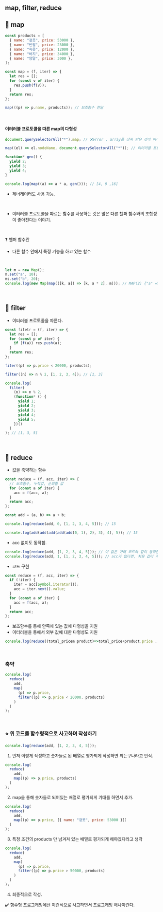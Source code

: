 ## map, filter, reduce

## 📌 map

```javascript
const products = [
  { name: "겉옷", price: 53000 },
  { name: "반팔", price: 23000 },
  { name: "속옷", price: 12000 },
  { name: "바지", price: 34000 },
  { name: "양말", price: 3000 },
];
```

```javascript
const map = (f, iter) => {
  let res = [];
  for (const v of iter) {
    res.push(f(v));
  }
  return res;
};

map(((p) => p.name, products)); // 보조함수 전달
```

<br>

#### 이터러블 프로토콜을 따른 map의 다형성

```javascript
document.querySelectorAll("*").map; // ❌error , array를 상속 받은 것이 아니기 때문. map함수가 없다.

map((el) => el.nodeName, document.querySelectorAll("*")); // 이터러블 프로토콜을 따르기 때문에 실행 가능
```

```javascript
function* gen() {
  yield 2;
  yield 3;
  yield 4;
}

console.log(map((a) => a * a, gen())); // [4, 9 ,16]
```

- 제너레이터도 사용 가능.

<br>

- 이터러블 프로토콜을 따르는 함수를 사용하는 것은 많은 다른 헬퍼 함수와의 조합성이 좋아진다는 이야기.

<br>

❓ 헬퍼 함수란

- 다른 함수 안에서 특정 기능을 하고 있는 함수

<br>

```javascript
let m = new Map();
m.set("a", 10);
ms.set("b", 20);
console.log(new Map(map(([k, a]) => [k, a * 2], m))); // MAP(2) {"a" => 20, "b" =>  40}
```

<br>

## 📌 filter

- 이터러블 프로토콜을 따른다.

```javascript
const filetr = (f, iter) => {
  let res = [];
  for (const p of iter) {
    if (f(a)) res.push(a);
  }
  return res;
};

fiter((p) => p.price < 20000, products);
```

```javascript
filter((n) => n % 2, [1, 2, 3, 4]); // [1, 3]
```

```javascript
console.log(
  filter(
    (n) => n % 2,
    (function* () {
      yield 1;
      yield 2;
      yield 3;
      yield 4;
      yield 5;
    })()
  )
); // [1, 3, 5]
```

<br>

## 📌 reduce

- 값을 축약하는 함수

```javascript
const reduce = (f, acc, iter) => {
  // 보조함수, 누적값, 순회할 값
  for (const a of iter) {
    acc = f(acc, a);
  }
  return acc;
};

const add = (a, b) => a + b;

console.log(reduce(add, 0, [1, 2, 3, 4, 5])); // 15

console.log(add(add(add(add(add(0, 1), 2), 3), 4), 5)); // 15
```

- acc 없이도 동작함.

```javascript
console.log(reduce(add, [1, 2, 3, 4, 5])); // 이 값은 아래 코드와 같이 동작한다.
console.log(reduce(add, 1, [1, 2, 3, 4, 5])); // acc가 없다면, 처음 값이 자동으로 전달
```

- 코드 구현

```javascript
const reduce = (f, acc, iter) => {
  if (!iter) {
    iter = acc[Symbol.iterator]();
    acc = iter.next().value;
  }
  for (const a of iter) {
    acc = f(acc, a);
  }
  return acc;
};
```

- 보조함수를 통해 안쪽에 있는 값에 다형성을 지원
- 이터러블을 통해서 외부 값에 대한 다형성도 지원

```javascript
console.log(reduce((total_pricem product)=>total_price+product.price , 0,products));
```

<br>

### 축약

```javascript
console.log(
  reduce(
    add,
    map(
      (p) => p.price,
      filter((p) => p.price < 20000, products)
    )
  )
);
```

<br>

### ⭐ 위 코드를 함수형적으로 사고하며 작성하기

```javascript
console.log(reduce(add, [1, 2, 3, 4, 5]));
```

1. 먼저 이렇게 작성하고 숫자들로 된 배열로 평가되게 작성하면 되는구나라고 인식.

```javascript
console.log(
  reduce(
    add,
    map((p) => p.price, products)
  )
);
```

2. map을 통해 숫자들로 되어있는 배열로 평가되게 기대를 하면서 추가.

```javascript
console.log(
  reduce(
    add,
    map((p) => p.price, [{ name: "겉옷", price: 53000 }])
  )
);
```

3. 특정 조건의 products 만 남겨져 있는 배열로 평가되게 해야겠다라고 생각

```javascript
console.log(
  reduce(
    add,
    map(
      (p) => p.price,
      filter((p) => p.price > 50000, products)
    )
  )
);
```

4. 최종적으로 작성.

✔️ 함수형 프로그래밍에선 이런식으로 사고하면서 프로그래밍 해나아간다.
